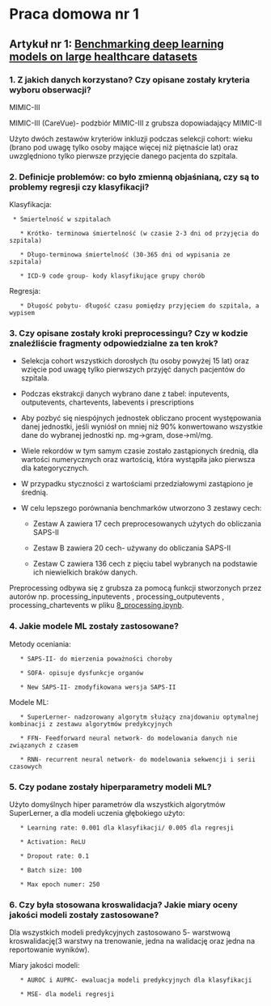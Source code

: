 # Praca domowa nr 1
## Artykuł nr 1: [Benchmarking deep learning models on large healthcare datasets](https://www.sciencedirect.com/science/article/pii/S1532046418300716)
### 1. Z jakich danych korzystano? Czy opisane zostały kryteria wyboru obserwacji? 

   MIMIC-III 

   MIMIC-III (CareVue)- podzbiór MIMIC-III z grubsza dopowiadający MIMIC-II 

   Użyto dwóch zestawów kryteriów inkluzji podczas selekcji cohort: wieku (brano pod uwagę tylko osoby mające więcej niż piętnaście lat) oraz uwzględniono tylko pierwsze przyjęcie danego pacjenta do szpitala. 

### 2. Definicje problemów: co było zmienną objaśnianą, czy są to problemy regresji czy klasyfikacji? 

   Klasyfikacja: 

     * Śmiertelność w szpitalach  

       * Krótko- terminowa śmiertelność (w czasie 2-3 dni od przyjęcia do szpitala) 

       * Długo-terminowa śmiertelność (30-365 dni od wypisania ze szpitala) 

       * ICD-9 code group- kody klasyfikujące grupy chorób  

   Regresja: 

       * Długość pobytu- długość czasu pomiędzy przyjęciem do szpitala, a wypisem 

 

### 3. Czy opisane zostały kroki preprocessingu? Czy w kodzie znaleźliście fragmenty odpowiedzialne za ten krok? 

   * Selekcja cohort wszystkich dorosłych (tu osoby powyżej 15 lat) oraz wzięcie pod uwagę tylko pierwszych przyjęć danych pacjentów do szpitala. 

   * Podczas ekstrakcji danych wybrano dane z tabel: inputevents, outputevents, chartevents, labevents i prescriptions 

   * Aby pozbyć się niespójnych jednostek obliczano procent występowania danej jednostki, jeśli wyniósł on mniej niż 90% konwertowano wszystkie dane do wybranej jednostki np. mg->gram, dose->ml/mg. 

   * Wiele rekordów w tym samym czasie zostało zastąpionych średnią, dla wartości numerycznych oraz wartością, która wystąpiła jako pierwsza dla kategorycznych. 

   * W przypadku styczności z wartościami przedziałowymi zastąpiono je średnią. 
   
   * W celu lepszego porównania benchmarków utworzono 3 zestawy cech: 

       * Zestaw A zawiera 17 cech preprocesowanych użytych do obliczania SAPS-II  

       * Zestaw B zawiera 20 cech- używany do obliczania SAPS-II 

       * Zestaw C zawiera 136 cech z pięciu tabel wybranych na podstawie ich niewielkich braków danych. 

   Preprocessing odbywa się z grubsza za pomocą funkcji stworzonych przez autorów np. processing_inputevents , processing_outputevents , processing_chartevents w pliku [8_processing.ipynb](https://github.com/USC-Melady/Benchmarking_DL_MIMICIII/blob/master/Codes/mimic3_mvcv/8_processing.ipynb).

 

### 4. Jakie modele ML zostały zastosowane? 

   Metody oceniania: 

       * SAPS-II- do mierzenia poważności choroby 

       * SOFA- opisuje dysfunkcje organów 

       * New SAPS-II- zmodyfikowana wersja SAPS-II 

   Modele ML: 

       * SuperLerner- nadzorowany algorytm służący znajdowaniu optymalnej kombinacji z zestawu algorytmów predykcyjnych 

       * FFN- Feedforward neural network- do modelowania danych nie związanych z czasem 

       * RNN- recurrent neural network- do modelowania sekwencji i serii czasowych 

### 5. Czy podane zostały hiperparametry modeli ML? 

   Użyto domyślnych hiper parametrów  dla wszystkich algorytmów SuperLerner, a dla modeli uczenia głębokiego użyto:  

       * Learning rate: 0.001 dla klasyfikacji/ 0.005 dla regresji 

       * Activation: ReLU 

       * Dropout rate: 0.1 

       * Batch size: 100 

       * Max epoch numer: 250 

 

 

### 6. Czy była stosowana kroswalidacja? Jakie miary oceny jakości modeli zostały zastosowane? 

   Dla wszystkich modeli predykcyjnych zastosowano 5- warstwową kroswalidację(3 warstwy na trenowanie, jedna na walidację oraz jedna na reportowanie wyników). 

   Miary jakości modeli: 

       * AUROC i AUPRC- ewaluacja modeli predykcyjnych dla klasyfikacji 

       * MSE- dla modeli regresji 
